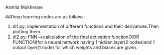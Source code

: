 Asmita Mukherjee

##Deep learning codes are as follows:
1. dl1.py: implementation of different functions and their derivatives.Then plotting them.
2. dl2.py: FNN-->calculation of the final activation function(XOR FUNCTION)for a neural network having 1 hidden layer(2 nodes)and 1 output layer(1 node) for which weights and biases are given.
